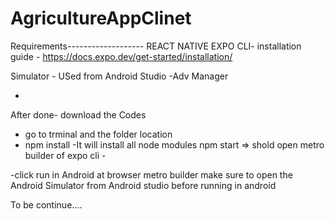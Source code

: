 # AgricultureAppClinet

Requirements-------------------
REACT NATIVE EXPO CLI- installation guide - https://docs.expo.dev/get-started/installation/

Simulator - USed from Android Studio -Adv Manager

- 
After done- download the Codes

- go to trminal and the folder location 
- npm install -It will install all node modules 
npm start => shold open metro builder of expo cli - 

-click run in Android  at browser metro builder 
make sure to open the Android Simulator from Android studio before running in android 

To be continue....
 
 
